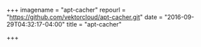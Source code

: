 +++
imagename = "apt-cacher"
repourl = "https://github.com/vektorcloud/apt-cacher.git"
date = "2016-09-29T04:32:17-04:00"
title = "apt-cacher"

+++

